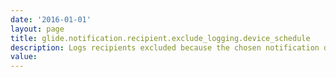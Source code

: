 ```yaml
---
date: '2016-01-01'
layout: page
title: glide.notification.recipient.exclude_logging.device_schedule
description: Logs recipients excluded because the chosen notification device record’s schedule field excludes it.
value:  
---
```

